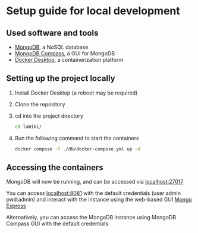 # Setup guide for local development

## Used software and tools

- [MongoDB](https://www.mongodb.com/try/download/community), a NoSQL database
- [MongoDB Compass](https://www.mongodb.com/try/download/compass), a GUI for MongoDB
- [Docker Desktop](https://www.docker.com/products/docker-desktop), a containerization platform

## Setting up the project locally

1. Install Docker Desktop (a reboot may be required)
2. Clone the repository
3. cd into the project directory

    ```bash
    cd laWiki/
    ```

4. Run the following command to start the containers

    ```bash
    docker compose -f ./db/docker-compose.yml up -d
    ```

## Accessing the containers

MongoDB will now be running, and can be accessed via [localhost:27017](http://localhost:27017)

You can access [localhost:8081](http://localhost:8081) with the default credentials (user:admin pwd:admin) and interact with the instance using the web-based GUI [Mongo Express](https://github.com/mongo-express/mongo-express)

Alternatively, you can access the MongoDB instance using MongoDB Compass GUI with the default credentials
